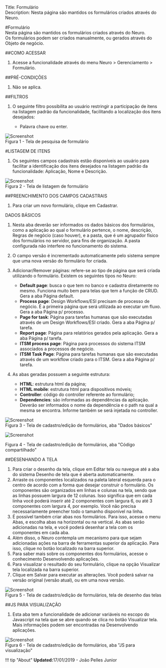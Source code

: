 Title: Formulário  
Description: Nesta página são mantidos os formulários criados através do Neuro.  

#Formulário  
Nesta página são mantidos os formulários criados através do Neuro.   
Os formulários podem ser criados manualmente, ou gerados através do Objeto de negócio.    

##COMO ACESSAR  
1. Acesse a funcionalidade através do menu Neuro > Gerenciamento > Formulário.   

##PRÉ-CONDIÇÕES    
1. Não se aplica.    

##FILTROS    
1. O seguinte filtro possibilita ao usuário restringir a participação de itens na listagem padrão da funcionalidade, facilitando a localização dos itens desejados:    

    * Palavra chave ou enter.    

![Screenshot](images/Form-Search.png)   
Figura 1 - Tela de pesquisa de formulário    

#LISTAGEM DE ITENS  
1. Os seguintes campos cadastrais estão disponíveis ao usuário para facilitar a identificação dos itens desejados na listagem padrão da funcionalidade: Aplicação, Nome e Descrição.     

![Screenshot](images/Form-Listing.png)  
Figura 2 - Tela de listagem de formulário  

##PREENCHIMENTO DOS CAMPOS CADASTRAIS  
1. Para criar um novo formulário, clique em Cadastrar.  

DADOS BÁSICOS

1. Nesta aba deverão ser informados os dados básicos dos formulários, como a aplicação ao qual o formulário pertence, o nome, descrição, Regras de negócio (caso houver), e a pasta, que é um agrupador físico dos formulários no servidor, para fins de organização. A pasta configurada não interfere no funcionamento do sistema.    
2. O campo versão é incrementado automaticamente pelo sistema sempre que uma nova versão do formulário for criada.    
3. Adicionar/Remover páginas: refere-se ao tipo de página que será criada utilizando o formulário. Existem os seguintes tipos no Neuro:    
    - **Default page**: busca o que tem no banco e cadastra diretamente no mesmo. Funciona muito bem para telas que tem a função de         CRUD. Gera a aba Página default.    
    - **Process page**:  Design Workflows/ESI precisam de processo de negócio. É a primeira página que será utilizada ao executar um         fluxo. Gera a aba Página p/ processo.    
    - **Page for task**: Página para tarefas humanas que são executadas através de um Design Workflows/ESI criado. Gera a aba Página p/     tarefa.  
    - **Report page**: Página para relatórios gerados pela aplicação. Gera a aba Página p/ tarefa.  
    - **ITSM process page**: Página para processos do sistema ITSM associados a processos de negócio.  
    - **ITSM Task Page**: Página para tarefas humanas que são executadas através de um workflow criado para o ITSM. Gera a aba Página p/     tarefa.  

4. As abas geradas possuem a seguinte estrutura: 

    - **HTML**: estrutura html da página;    
    - **HTML mobile**: estrutura html para dispositivos móveis;  
    - **Controller**: código do controller referente ao formulário;  
    - **Dependencies**: são informadas as dependências da aplicação. Deverão ser informados o nome da dependência e o path na qual a          mesma se encontra. Informe também se será injetada no controller.      

![Screenshot](images/Form-business.png)    
Figura 3 - Tela de cadastro/edição de formulários, aba "Dados básicos"   

![Screenshot](images/Form-business2.png)

Figura 4 - Tela de cadastro/edição de formulários, aba "Código compartilhado"    

##DESENHANDO A TELA    
1. Para criar o desenho da tela, clique em Editar tela ou navegue até a aba do sistema Desenho de tela que é aberta automaticamente.    
2. Arraste os componentes localizados na paleta lateral esquerda para o centro de acordo com a forma que desejar construir o formulário. Os componentes são organizados em linhas e colunas na tela, sendo que as linhas possuem largura de 12 colunas. Isso significa que em cada linha você poderá inserir até 2 componentes com largura 6, ou até 3 componentes com largura 4, por exemplo. Você não precisa necessariamente preencher todo o tamanho disponível na linha.    
3. É possível também criar abas nos formulários. Para isso, acesse o menu Abas, e escolha abas na horizontal ou na vertical. As abas serão adicionadas na tela, e você poderá desenhar a tela com os componentes em cada aba.    
4. Além disso, o Neuro contempla um mecanismo para que sejam adicionadas ações na barra de ferramentas superior da aplicação. Para isso, clique no botão localizado na barra superior.  
5. Para saber mais sobre os componentes dos formulários, acesse o conhecimento Desenvolvendo aplicações.    
6. Para visualizar o resultado do seu formulário, clique na opção Visualizar tela localizada na barra superior.    
7. Clique em Salvar para executar as alterações. Você poderá salvar na versão original (versão atual), ou em uma nova versão.   

![Screenshot](images/Form-screen-design.png)   
Figura 5 - Tela de cadastro/edição de formulários, tela de desenho das telas    

##JS PARA VISUALIZAÇÃO    
1. Esta aba tem a funcionalidade de adicionar variáveis no escopo do Javascript na tela que se abre quando se clica no botão Visualizar tela. Mais informações podem ser encontradas na Desenvolvendo aplicações.    

![Screenshot](images/Form-JS.png)  
Figura 6 - Tela de cadastro/edição de formulários, aba "JS para visualização"    

!!! tip "About"
    <b>Updated:</b>17/01/2019 - João Pelles Junior
